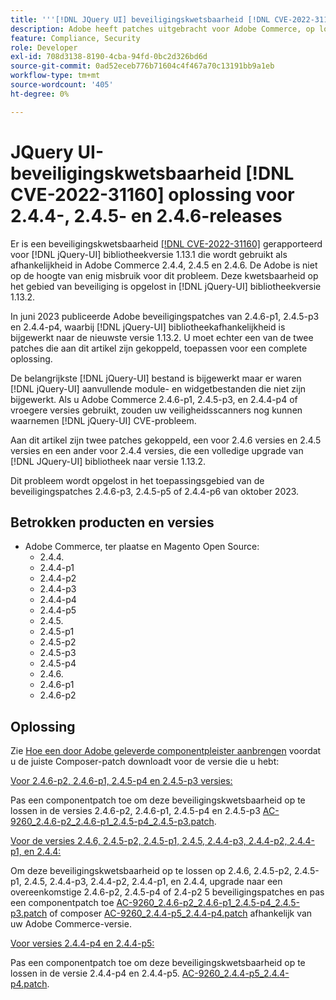 ```yaml
---
title: '''[!DNL JQuery UI] beveiligingskwetsbaarheid [!DNL CVE-2022-31160] verhelpen voor 2.4.4, 2.4.5 en 2.4.6 releases'
description: Adobe heeft patches uitgebracht voor Adobe Commerce, op locatie en Magento Open Source. Deze patches verhelpen de kwetsbaarheid voor beveiliging [!DNL CVE-2022-31160] gerapporteerd voor [!DNL jQuery-UI] bibliotheekversie 1.13.1 die wordt gebruikt als afhankelijkheid in Adobe Commerce 2.4.4, 2.4.5 en 2.4.6.
feature: Compliance, Security
role: Developer
exl-id: 708d3138-8190-4cba-94fd-0bc2d326bd6d
source-git-commit: 0ad52eceb776b71604c4f467a70c13191bb9a1eb
workflow-type: tm+mt
source-wordcount: '405'
ht-degree: 0%

---
```


# JQuery UI-beveiligingskwetsbaarheid [!DNL CVE-2022-31160] oplossing voor 2.4.4-, 2.4.5- en 2.4.6-releases

Er is een beveiligingskwetsbaarheid [[!DNL CVE-2022-31160]](https://nvd.nist.gov/vuln/detail/CVE-2022-31160) gerapporteerd voor [!DNL jQuery-UI] bibliotheekversie 1.13.1 die wordt gebruikt als afhankelijkheid in Adobe Commerce 2.4.4, 2.4.5 en 2.4.6. De Adobe is niet op de hoogte van enig misbruik voor dit probleem. Deze kwetsbaarheid op het gebied van beveiliging is opgelost in [!DNL jQuery-UI] bibliotheekversie 1.13.2.

In juni 2023 publiceerde Adobe beveiligingspatches van 2.4.6-p1, 2.4.5-p3 en 2.4.4-p4, waarbij [!DNL jQuery-UI] bibliotheekafhankelijkheid is bijgewerkt naar de nieuwste versie 1.13.2. U moet echter een van de twee patches die aan dit artikel zijn gekoppeld, toepassen voor een complete oplossing.

De belangrijkste [!DNL jQuery-UI] bestand is bijgewerkt maar er waren [!DNL jQuery-UI] aanvullende module- en widgetbestanden die niet zijn bijgewerkt. Als u Adobe Commerce 2.4.6-p1, 2.4.5-p3, en 2.4.4-p4 of vroegere versies gebruikt, zouden uw veiligheidsscanners nog kunnen waarnemen [!DNL jQuery-UI] CVE-probleem.

Aan dit artikel zijn twee patches gekoppeld, een voor 2.4.6 versies en 2.4.5 versies en een ander voor 2.4.4 versies, die een volledige upgrade van [!DNL JQuery-UI] bibliotheek naar versie 1.13.2.

Dit probleem wordt opgelost in het toepassingsgebied van de beveiligingspatches 2.4.6-p3, 2.4.5-p5 of 2.4.4-p6 van oktober 2023.

## Betrokken producten en versies

* Adobe Commerce, ter plaatse en Magento Open Source:
   * 2.4.4.
   * 2.4.4-p1
   * 2.4.4-p2
   * 2.4.4-p3
   * 2.4.4-p4
   * 2.4.4-p5
   * 2.4.5.
   * 2.4.5-p1
   * 2.4.5-p2
   * 2.4.5-p3
   * 2.4.5-p4
   * 2.4.6.
   * 2.4.6-p1
   * 2.4.6-p2

## Oplossing

Zie [Hoe een door Adobe geleverde componentpleister aanbrengen](/docs/commerce-knowledge-base/kb/how-to/how-to-apply-a-composer-patch-provided-by-magento.html) voordat u de juiste Composer-patch downloadt voor de versie die u hebt:

<u>Voor 2.4.6-p2, 2.4.6-p1, 2.4.5-p4 en 2.4.5-p3 versies:</u>

Pas een componentpatch toe om deze beveiligingskwetsbaarheid op te lossen in de versies 2.4.6-p2, 2.4.6-p1, 2.4.5-p4 en 2.4.5-p3 [AC-9260_2.4.6-p2_2.4.6-p1_2.4.5-p4_2.4.5-p3.patch](assets/AC-9260_2.4.6-p2_2.4.6-p1_2.4.5-p4_2.4.5-p3_patch.zip).

<u>Voor de versies 2.4.6, 2.4.5-p2, 2.4.5-p1, 2.4.5, 2.4.4-p3, 2.4.4-p2, 2.4.4-p1, en 2.4.4:</u>

Om deze beveiligingskwetsbaarheid op te lossen op 2.4.6, 2.4.5-p2, 2.4.5-p1, 2.4.5, 2.4.4-p3, 2.4.4-p2, 2.4.4-p1, en 2.4.4, upgrade naar een overeenkomstige 2.4.6-p2, 2.4.5-p4 of 2.4-p2 5 beveiligingspatches en pas een componentpatch toe [AC-9260_2.4.6-p2_2.4.6-p1_2.4.5-p4_2.4.5-p3.patch](assets/AC-9260_2.4.6-p2_2.4.6-p1_2.4.5-p4_2.4.5-p3_patch.zip) of composer [AC-9260_2.4.4-p5_2.4.4-p4.patch](assets/AC-9260_2.4.4-p5_2.4.4-p4_patch.zip) afhankelijk van uw Adobe Commerce-versie.

<u>Voor versies 2.4.4-p4 en 2.4.4-p5:</u>

Pas een componentpatch toe om deze beveiligingskwetsbaarheid op te lossen in de versie 2.4.4-p4 en 2.4.4-p5. [AC-9260_2.4.4-p5_2.4.4-p4.patch](assets/AC-9260_2.4.4-p5_2.4.4-p4_patch.zip).
